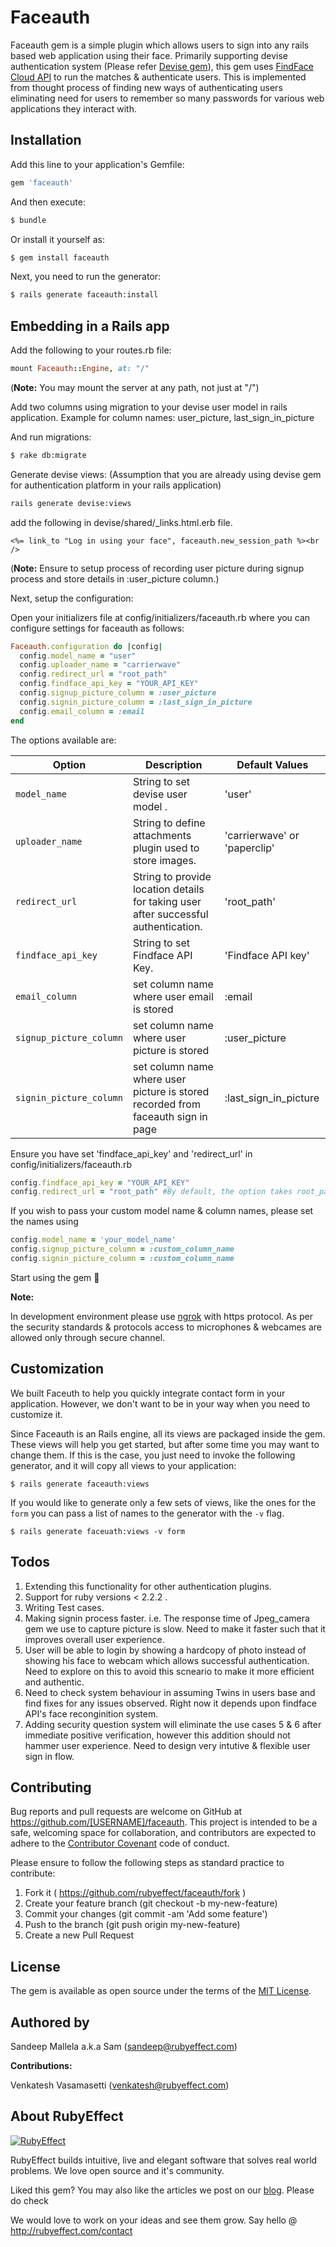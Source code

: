 # Faceauth
Faceauth gem is a simple plugin which allows users to sign into any rails based web application using their face. Primarily supporting devise authentication system (Please refer [Devise gem](https://github.com/plataformatec/devise)), this gem uses [FindFace Cloud API](https://findface.pro/en/) to run the matches & authenticate users. This is implemented from thought process of finding new ways of authenticating users eliminating need for users to remember so many passwords for various web applications they interact with.  

## Installation
Add this line to your application's Gemfile:

```ruby
gem 'faceauth'
```

And then execute:
```bash
$ bundle
```

Or install it yourself as:
```bash
$ gem install faceauth
```

Next, you need to run the generator:
```bash
$ rails generate faceauth:install
```


## Embedding in a Rails app

Add the following to your routes.rb file:

``` ruby
mount Faceauth::Engine, at: "/"
```

(**Note:** You may mount the server at any path, not just at "/")

Add two columns using migration to your devise user model in rails application. Example for column names: user_picture, last_sign_in_picture

And run migrations:

```bash
$ rake db:migrate
```

Generate devise views: (Assumption that you are already using devise gem for authentication platform in your rails application)

```bash
rails generate devise:views
```

add the following in devise/shared/_links.html.erb file.

``` erb
<%= link_to "Log in using your face", faceauth.new_session_path %><br />
```
(**Note:** Ensure to setup process of recording user picture during signup process and store details in :user_picture column.)

Next, setup the configuration:

Open your initializers file at config/initializers/faceauth.rb where you can configure settings for faceauth as follows:

```ruby
Faceauth.configuration do |config|
  config.model_name = "user"
  config.uploader_name = "carrierwave"
  config.redirect_url = "root_path"
  config.findface_api_key = "YOUR_API_KEY"
  config.signup_picture_column = :user_picture 
  config.signin_picture_column = :last_sign_in_picture
  config.email_column = :email
end 
```

The options available are:

| Option                    | Description                                                                         | Default Values                              |
| -----------------         | -------------------------------                                                     | --------------------------------            |
| `model_name`              | String to set devise user model .                                                   | 'user'                                      |
| `uploader_name`           | String to define attachments plugin used to store images.                           | 'carrierwave' or 'paperclip'                |
| `redirect_url`            | String to provide location details for taking user after successful authentication. | 'root_path'                                 |
| `findface_api_key`        | String to set Findface API Key.                                                     | 'Findface API key'                          |
| `email_column`            | set column name where user email is stored                                          | :email                                      |
| `signup_picture_column`   | set column name where user picture is stored                                        | :user_picture                               |
| `signin_picture_column`   | set column name where user picture is stored recorded from faceauth sign in page    | :last_sign_in_picture                       |


Ensure you have set 'findface_api_key' and 'redirect_url' in config/initializers/faceauth.rb

```ruby
config.findface_api_key = "YOUR_API_KEY"
config.redirect_url = "root_path" #By default, the option takes root_path of your rails application. 
```
If you wish to pass your custom model name & column names, please set the names using

```ruby
config.model_name = 'your_model_name' 
config.signup_picture_column = :custom_column_name
config.signin_picture_column = :custom_column_name                                  
```

Start using the gem 🙂


**Note:**

In development environment please use [ngrok](https://ngrok.com/) with https protocol. As per the security standards & protocols access to microphones & webcames are allowed only through secure channel.

## Customization

We built Faceuth to help you quickly integrate contact form in your application. However, we don't want to be in your way when you need to customize it.

Since Faceauth is an Rails engine, all its views are packaged inside the gem. These views will help you get started, but after some time you may want to change them. If this is the case, you just need to invoke the following generator, and it will copy all views to your application:

```console
$ rails generate faceauth:views
```

If you would like to generate only a few sets of views, like the ones for the `form`
you can pass a list of names to the generator with the `-v` flag.

```console
$ rails generate faceuath:views -v form
```

## Todos

1. Extending this functionality for other authentication plugins.
2. Support for ruby versions < 2.2.2 .
3. Writing Test cases.
4. Making signin process faster. i.e. The response time of Jpeg_camera gem we use to capture picture is slow. Need to make it faster such that it improves overall user experience. 
5. User will be able to login by showing a hardcopy of photo instead of showing his face to webcam which allows successful authentication. Need to explore on this to avoid this scneario to make it more efficient and authentic. 
6. Need to check system behaviour in assuming Twins in users base and find fixes for any issues observed. Right now it depends upon findface API's face reconginition system. 
7. Adding security question system will eliminate the use cases 5 & 6 after immediate positive verification, however this addition should not hammer user experience. Need to design very intutive & flexible user sign in flow. 
  

## Contributing

Bug reports and pull requests are welcome on GitHub at https://github.com/[USERNAME]/faceauth. This project is intended to be a safe, welcoming space for collaboration, and contributors are expected to adhere to the [Contributor Covenant](http://contributor-covenant.org) code of conduct.

Please ensure to follow the following steps as standard practice to contribute:

1. Fork it ( https://github.com/rubyeffect/faceauth/fork )
2. Create your feature branch (git checkout -b my-new-feature)
3. Commit your changes (git commit -am 'Add some feature')
4. Push to the branch (git push origin my-new-feature)
5. Create a new Pull Request


## License

The gem is available as open source under the terms of the [MIT License](http://opensource.org/licenses/MIT).

## Authored by

Sandeep Mallela a.k.a Sam (sandeep@rubyeffect.com)

**Contributions:**

Venkatesh Vasamasetti (venkatesh@rubyeffect.com)

## About RubyEffect

<a href="http://www.rubyeffect.com" target="_blank">
  <img src="http://blog.rubyeffect.com/wp-content/uploads/2015/05/cropped-re_original_logo.png" alt="RubyEffect">
</a>

RubyEffect builds intuitive, live and elegant software that solves real world problems. We love open source and it's community.

Liked this gem? You may also like the articles we post on our [blog](http://blog.rubyeffect.com). Please do check

We would love to work on your ideas and see them grow. Say hello @ http://rubyeffect.com/contact

